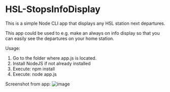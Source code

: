 # HSL-StopsInfoDisplay
This is a simple Node CLI app that displays any HSL station next departures. 

This app could be used to e.g. make an always on info display so that you can easily see the departures on your home station.

Usage:
1. Go to the folder where app.js is located.
2. Install NodeJS if not already installed
3. Execute: npm install
4. Execute: node app.js <Stop Code e.g. E3158>

Screenshot from app:
![image](https://user-images.githubusercontent.com/33716618/155858151-268a737a-88e2-4b42-9d0b-eb133425df27.png)



